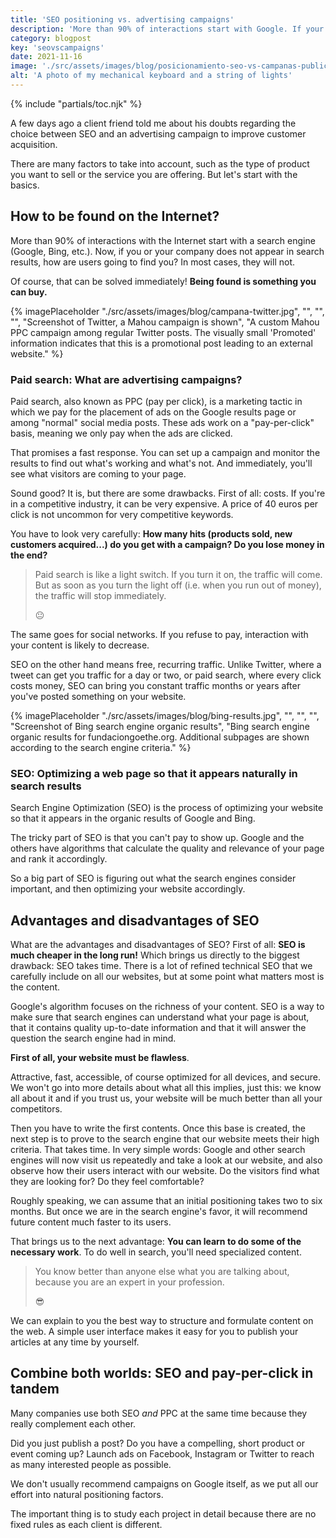 ```yaml
---
title: 'SEO positioning vs. advertising campaigns'
description: 'More than 90% of interactions start with Google. If your company does not appear in the search results, how are users going to find you?'
category: blogpost
key: 'seovscampaigns'
date: 2021-11-16
image: './src/assets/images/blog/posicionamiento-seo-vs-campanas-publicidad.jpg'
alt: 'A photo of my mechanical keyboard and a string of lights'
---
```


{% include "partials/toc.njk" %}

A few days ago a client friend told me about his doubts regarding the choice between SEO and an advertising campaign to improve customer acquisition.

There are many factors to take into account, such as the type of product you want to sell or the service you are offering. But let's start with the basics.

## How to be found on the Internet?

More than 90% of interactions with the Internet start with a search engine (Google, Bing, etc.). Now, if you or your company does not appear in search results, how are users going to find you? In most cases, they will not.

Of course, that can be solved immediately! **Being found is something you can buy.**

{% imagePlaceholder "./src/assets/images/blog/campana-twitter.jpg", "", "", "", "Screenshot of Twitter, a Mahou campaign is shown", "A custom Mahou PPC campaign among regular Twitter posts. The visually small 'Promoted' information indicates that this is a promotional post leading to an external website." %}

### Paid search: What are advertising campaigns?

Paid search, also known as PPC (pay per click), is a marketing tactic in which we pay for the placement of ads on the Google results page or among "normal" social media posts. These ads work on a "pay-per-click" basis, meaning we only pay when the ads are clicked.

That promises a fast response. You can set up a campaign and monitor the results to find out what's working and what's not. And immediately, you'll see what visitors are coming to your page.

Sound good? It is, but there are some drawbacks. First of all: costs. If you're in a competitive industry, it can be very expensive. A price of 40 euros per click is not uncommon for very competitive keywords.

You have to look very carefully:
**How many hits (products sold, new customers acquired...) do you get with a campaign? Do you lose money in the end?**

> Paid search is like a light switch. If you turn it on, the traffic will come. But as soon as you turn the light off (i.e. when you run out of money), the traffic will stop immediately.
>
> 😐

The same goes for social networks. If you refuse to pay, interaction with your content is likely to decrease.

SEO on the other hand means free, recurring traffic. Unlike Twitter, where a tweet can get you traffic for a day or two, or paid search, where every click costs money, SEO can bring you constant traffic months or years after you've posted something on your website.

{% imagePlaceholder "./src/assets/images/blog/bing-results.jpg", "", "", "", "Screenshot of Bing search engine organic results", "Bing search engine organic results for fundaciongoethe.org. Additional subpages are shown according to the search engine criteria." %}

### SEO: Optimizing a web page so that it appears naturally in search results

Search Engine Optimization (SEO) is the process of optimizing your website so that it appears in the organic results of Google and Bing.

The tricky part of SEO is that you can't pay to show up. Google and the others have algorithms that calculate the quality and relevance of your page and rank it accordingly.

So a big part of SEO is figuring out what the search engines consider important, and then optimizing your website accordingly.

## Advantages and disadvantages of SEO

What are the advantages and disadvantages of SEO? First of all: **SEO is much cheaper in the long run!** Which brings us directly to the biggest drawback: SEO takes time. There is a lot of refined technical SEO that we carefully include on all our websites, but at some point what matters most is the content.

Google's algorithm focuses on the richness of your content. SEO is a way to make sure that search engines can understand what your page is about, that it contains quality up-to-date information and that it will answer the question the search engine had in mind.

**First of all, your website must be flawless**.

Attractive, fast, accessible, of course optimized for all devices, and secure. We won't go into more details about what all this implies, just this: we know all about it and if you trust us, your website will be much better than all your competitors.

Then you have to write the first contents. Once this base is created, the next step is to prove to the search engine that our website meets their high criteria. That takes time. In very simple words: Google and other search engines will now visit us repeatedly and take a look at our website, and also observe how their users interact with our website. Do the visitors find what they are looking for? Do they feel comfortable?

Roughly speaking, we can assume that an initial positioning takes two to six months. But once we are in the search engine's favor, it will recommend future content much faster to its users.

That brings us to the next advantage: **You can learn to do some of the necessary work**.
To do well in search, you'll need specialized content.

> You know better than anyone else what you are talking about, because you are an expert in your profession.
>
> 😎

We can explain to you the best way to structure and formulate content on the web. A simple user interface makes it easy for you to publish your articles at any time by yourself.

## Combine both worlds: SEO and pay-per-click in tandem

Many companies use both SEO _and_ PPC at the same time because they really complement each other.

Did you just publish a post? Do you have a compelling, short product or event coming up? Launch ads on Facebook, Instagram or Twitter to reach as many interested people as possible.

We don't usually recommend campaigns on Google itself, as we put all our effort into natural positioning factors.

The important thing is to study each project in detail because there are no fixed rules as each client is different.
